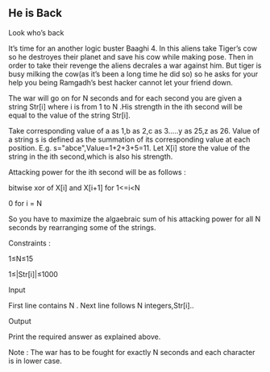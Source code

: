 ## He is Back
Look who’s back

It’s time for an another logic buster Baaghi 4. In this aliens take Tiger’s cow so he destroyes their planet and save his cow while making pose. Then in order to take their revenge the aliens decrales a war against him. But tiger is busy milking the cow(as it’s been a long time he did so) so he asks for your help you being Ramgadh’s best hacker cannot let your friend down.


The war will go on for N seconds and for each second you are given a string Str[i] where i is from 1 to N .His strength in the ith second will be equal to the value of the string Str[i].

Take corresponding value of a as 1,b as 2,c as 3.....y as 25,z as 26.
Value of a string s is defined as the summation of its corresponding value at each position.
E.g. s="abce",Value=1+2+3+5=11.
Let X[i] store the value of the string in the ith second,which is also his strength.

Attacking power for the ith second will be as follows :

bitwise xor of X[i] and X[i+1] for 1<=i<N

0 for i = N

So you have to maximize the algaebraic sum of his attacking power for all N seconds by rearranging some of the strings.

Constraints :

1≤N≤15

1≤|Str[i]|≤1000

Input

First line contains N .
Next line follows N integers,Str[i]..

Output

Print the required answer as explained above.

Note : The war has to be fought for exactly N seconds and each character is in lower case.
